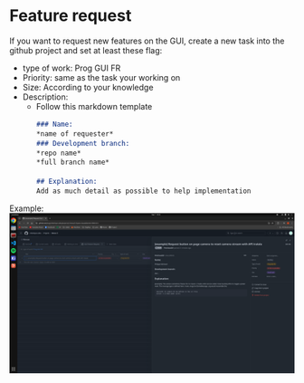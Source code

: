 # Feature request

If you want to request new features on the GUI, create a new task into the github project and set at least these flag:

- type of work: Prog GUI FR
- Priority: same as the task your working on
- Size: According to your knowledge 
- Description:
  - Follow this markdown template
    ```md
    ### Name:
    *name of requester*
    ### Development branch:
    *repo name*
    *full branch name*

    ## Explanation:
    Add as much detail as possible to help implementation
    ```

Example:
![FR example](../../img/feature_request.png)
